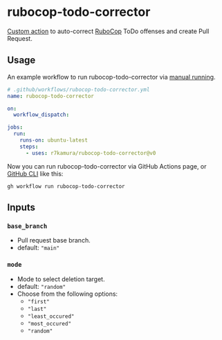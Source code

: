 # rubocop-todo-corrector

[Custom action](https://docs.github.com/en//actions/creating-actions/about-custom-actions)
to auto-correct [RuboCop](https://github.com/rubocop/rubocop) ToDo offenses and create Pull Request.

## Usage

An example workflow to run rubocop-todo-corrector via
[manual running](https://docs.github.com/en//actions/managing-workflow-runs/manually-running-a-workflow).

```yaml
# .github/workflows/rubocop-todo-corrector.yml
name: rubocop-todo-corrector

on:
  workflow_dispatch:

jobs:
  run:
    runs-on: ubuntu-latest
    steps:
      - uses: r7kamura/rubocop-todo-corrector@v0
```

Now you can run rubocop-todo-corrector via GitHub Actions page,
or [GitHub CLI](https://cli.github.com/) like this:

```
gh workflow run rubocop-todo-corrector
```

## Inputs

### `base_branch`

- Pull request base branch.
- default: `"main"`

### `mode`

- Mode to select deletion target.
- default: `"random"`
- Choose from the following options:
  - `"first"`
  - `"last"`
  - `"least_occured"`
  - `"most_occured"`
  - `"random"`
